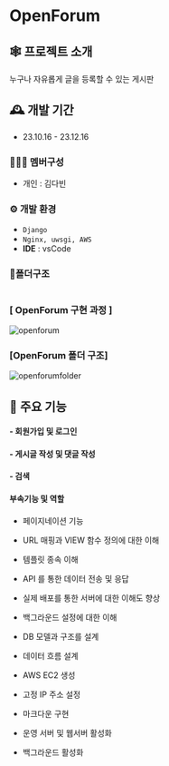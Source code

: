 # OpenForum

## 🕸️ 프로젝트 소개
누구나 자유롭게 글을 등록할 수 있는 게시판
<br>

## 🕰️ 개발 기간
* 23.10.16 - 23.12.16

### 🧑‍🤝‍🧑 멤버구성
- 개인 : 김다빈  
 

### ⚙️ 개발 환경
-  ``` Django ```
- ``` Nginx, uwsgi, AWS ```
- **IDE** : vsCode

### 📂폴더구조

``` 

```    

### [ OpenForum 구현 과정 ]
![openforum](https://github.com/bboooyaho/OpenForum/assets/60571718/ec499baa-55d9-42c3-aed5-44781a9a2f35)

### [OpenForum 폴더 구조]
![openforumfolder](https://github.com/bboooyaho/OpenForum/assets/60571718/ca652989-a0b4-4717-a5d1-84c08611f648)


## 📌 주요 기능
#### - 회원가입 및 로그인 

#### - 게시글 작성 및 댓글 작성 

#### - 검색 


#### 부속기능 및 역할 
- 페이지네이션 기능  
- URL 매핑과 VIEW 함수 정의에 대한 이해 
- 템플릿 종속 이해
- API 를 통한 데이터 전송 및 응답
- 실제 배포를 통한 서버에 대한 이해도 향상 
- 백그라운드 설정에 대한 이해

- DB 모델과 구조를 설계
- 데이터 흐름 설계
- AWS EC2 생성 
- 고정 IP 주소 설정 
- 마크다운 구현 
- 운영 서버 및 웹서버 활성화
- 백그라운드 활성화 

